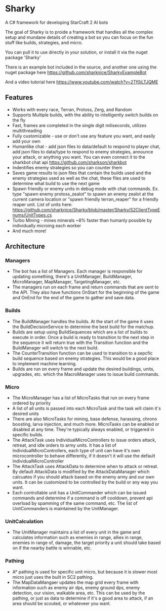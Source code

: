 # Sharky
A C# framework for developing StarCraft 2 AI bots

The goal of Sharky is to proide a framework that handles all the complex setup and mundane details of creating a bot so you can focus on the fun stuff like builds, strategies, and micro.  

You can pull it to use directly in your solution, or install it via the nuget package 'Sharky'

There is an example bot included in the source, and another one using the nuget package here https://github.com/sharknice/SharkyExampleBot

And a video tutorial here https://www.youtube.com/watch?v=2Tf0jLTJQME

## Features
- Works with every race, Terran, Protoss, Zerg, and Random
- Supports Multiple builds, with the ability to intelligently switch builds on the fly
- Fast, frames are completed in the single digit miliseconds, utilizes multithreading
- Fully customizable - use or don't use any feature you want, and easily add your own
- Humanlike chat - add json files to data/default to respond to player chat, add json files to data/type to respond to enemy strategies, announce your attack, or anything you want.  You can even connect it to the sharkbot chat api https://github.com/sharkson/sharkbot
- Indentifies enemy strategies so you can counter them
- Saves game results to json files that contain the builds used and the enemy strategies used as well as the chat, these files are used to determine what build to use the next game
- Spawn friendly or enemy units in debug mode with chat commands.  Ex. type "spawn enemy protoss_zealot" to spawn an enemy zealot at the current camera location or "spawn friendly terran_reaper" for a friendly reaper unit.  List of units here: https://github.com/sharknice/Sharky/blob/master/Sharky/S2ClientTypeEnums/UnitTypes.cs
- Turbo Mining - mines minerals ~8% faster than humanly possible by individually microing each worker
- And much more!

## Architecture
 ### Managers
- The bot has a list of Managers. Each manager is responsible for updating something, there's a UnitManager, BuildManager, MicroManager, MapManager, TargetingManager, etc.
- The managers run on each frame and return commands that are sent to the API.  They also have functions OnStart for the beginning of the game and OnEnd for the end of the game to gather and save data.
### Builds
- The BuildManager handles the builds. At the start of the game it uses the BuildDecisionService to determine the best build for the matchup.
- Builds are setup using BuildSequences which are a list of builds to execute in order.  Once a build is ready to transition to the next step in the sequence it will return true with the Transition function and the BuildManager will switch to the next build.  
- The CounterTransition function can be used to transition to a sepcfic build sequence based on enemy strategies.  This would be a good place to implement machine learning.
- Builds are run on every frame and update the desired buildings, units, upgrades, etc. which the MacroManager uses to issue build commands.
### Micro
- The MicroManager has a list of MicroTasks that run on every frame ordered by priority
- A list of all units is passed into each MicroTask and the task will claim it's desired units
- There are also MicroTasks for mining, base defense, harassing, chrono boosting, larva injection, and much more.  MicroTasks can be enabled or disabled at any time.  They're typically always enabled, or triggered in specific builds.
- The AttackTask uses IndividualMicroControllers to issue orders attack, retreat, and idle orders to army units.  It has a list of IndividualMicroControllers, each type of unit can have it's own microcontroller to behave differently, if it doesn't it will use the default IndividualMicroController
- The AttackTask uses AttackData to determine when to attack or retreat.  By default AttackData is modified by the AttackDataManager which calcuates if you should attack based on the enemy army and our own units.  It can be customized to be controlled by the build or any way you want.
- Each controllable unit has a UnitCommander which can be issued commands and determine if a command is off cooldown, prevent api overload by spamming of the same command, etc. The list of UnitCommanders is maintained by the UnitManager. 
### UnitCalculation
- The UnitManager maintains a list of every unit in the game and calculates information such as enemies in range, allies in range, enemies in range of, damage, the target priority a unit should take based on if the nearby battle is winnable, etc.  
### Pathing
- A* pathing is used for specific unit micro, but because it is slower most micro just uses the built in SC2 pathing.  
- The MapDataMangaer updates the map grid every frame with information such as enemy air dps, enemy ground dps, enemy detection, our vision, walkable area, etc.  This can be used by the pathing, or just as data to determine if it's a good area to attack, if an area should be scouted, or whateveer you want.
